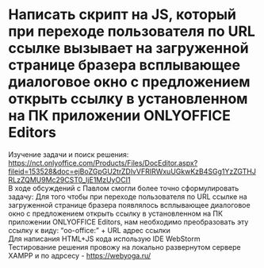 # Написать скрипт на JS, который при переходе пользователя по URL ссылке вызывает на загруженной странице бразера всплывающее диалоговое окно с предложением открыть ссылку в установленном на ПК приложении ONLYOFFICE Editors
Изучение задачи и поиск решения: https://nct.onlyoffice.com/Products/Files/DocEditor.aspx?fileid=153528&doc=ejBoZGpGU2trZDlvVFRIRWxuUGkwKzB4SGg1YzZGTHJRLzZQMU9Mc29CST0_IjE1MzUyOCI1  
В ходе обсуждений с Павлом смогли более точно сформулировать задачу: Для того чтобы при переходе пользователя по URL ссылке на загруженной странице бразера появлялось всплывающее диалоговое  окно с предложением открыть ссылку в установленном на ПК приложении ONLYOFFICE Editors, нам необходимо преобразовать эту ссылку к виду: “oo-office:” + URL адрес ссылки  
Для написания HTML+JS кода использую IDE WebStorm  
Тестирование решения провожу на локально развернутом сервере XAMPP и по адрсесу - https://webyoga.ru/   
